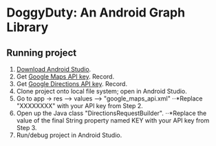 # DoggyDuty: An Android Graph Library

## Running project
1. [Download Android Studio](https://developer.android.com/studio/index.html).
2. Get [Google Maps API key](https://developers.google.com/maps/documentation/android-api/signup). Record.
3. Get [Google Directions API key](https://developers.google.com/maps/documentation/directions/get-api-key). Record.
4. Clone project onto local file system; open in Android Studio.
5. Go to app -> res --> values --> "google_maps_api.xml"
⋅⋅*Replace "XXXXXXXX" with your API key from Step 2.
6. Open up the Java class "DirectionsRequestBuilder".
⋅⋅*Replace the value of the final String property named KEY with your API key from Step 3.
7. Run/debug project in Android Studio.
